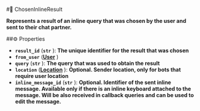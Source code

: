 #🔮 ChosenInlineResult

**Represents a result of an inline query that was chosen by the user and sent to their chat partner.**

##⚙️ Properties

- **`result_id`** (**`str`** ): **The unique identifier for the result that was chosen**
- **`from_user`** (**[User](User.md)** )
- **`query`** (**`str`** ): **The query that was used to obtain the result**
- **`location`** (**[Location](Location.md)** ): **Optional. Sender location, only for bots that require user location**
- **`inline_message_id`** (**`str`** ): **Optional. Identifier of the sent inline message. Available only if there is an inline
keyboard attached to the message. Will be also received in callback queries and can be used to edit the message.**
